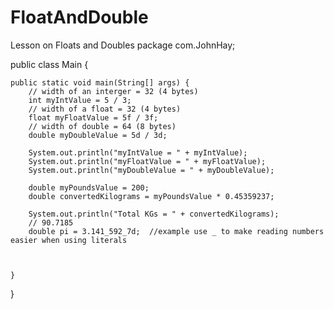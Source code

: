 # FloatAndDouble
Lesson on Floats and Doubles
package com.JohnHay;

public class Main {

    public static void main(String[] args) {
	    // width of an interger = 32 (4 bytes)
        int myIntValue = 5 / 3;
	    // width of a float = 32 (4 bytes)
        float myFloatValue = 5f / 3f;
	    // width of double = 64 (8 bytes)
        double myDoubleValue = 5d / 3d;

        System.out.println("myIntValue = " + myIntValue);
        System.out.println("myFloatValue = " + myFloatValue);
        System.out.println("myDoubleValue = " + myDoubleValue);

        double myPoundsValue = 200;
        double convertedKilograms = myPoundsValue * 0.45359237;

        System.out.println("Total KGs = " + convertedKilograms);
        // 90.7185
        double pi = 3.141_592_7d;  //example use _ to make reading numbers easier when using literals 



    }
}
